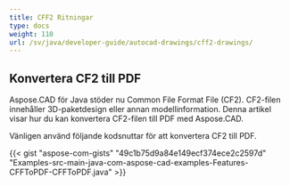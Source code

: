 ```yaml
---
title: CFF2 Ritningar
type: docs
weight: 110
url: /sv/java/developer-guide/autocad-drawings/cff2-drawings/
---
```


## **Konvertera CF2 till PDF**

Aspose.CAD för Java stöder nu Common File Format File (CF2). CF2-filen innehåller 3D-paketdesign eller annan modellinformation. Denna artikel visar hur du kan konvertera CF2-filen till PDF med Aspose.CAD.

Vänligen använd följande kodsnuttar för att konvertera CF2 till PDF.

{{< gist "aspose-com-gists" "49c1b75d9a84e149ecf374ece2c2597d" "Examples-src-main-java-com-aspose-cad-examples-Features-CFFToPDF-CFFToPDF.java" >}}
